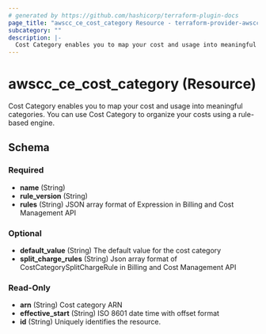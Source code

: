 ```yaml
---
# generated by https://github.com/hashicorp/terraform-plugin-docs
page_title: "awscc_ce_cost_category Resource - terraform-provider-awscc"
subcategory: ""
description: |-
  Cost Category enables you to map your cost and usage into meaningful categories. You can use Cost Category to organize your costs using a rule-based engine.
---
```


# awscc_ce_cost_category (Resource)

Cost Category enables you to map your cost and usage into meaningful categories. You can use Cost Category to organize your costs using a rule-based engine.



<!-- schema generated by tfplugindocs -->
## Schema

### Required

- **name** (String)
- **rule_version** (String)
- **rules** (String) JSON array format of Expression in Billing and Cost Management API

### Optional

- **default_value** (String) The default value for the cost category
- **split_charge_rules** (String) Json array format of CostCategorySplitChargeRule in Billing and Cost Management API

### Read-Only

- **arn** (String) Cost category ARN
- **effective_start** (String) ISO 8601 date time with offset format
- **id** (String) Uniquely identifies the resource.



